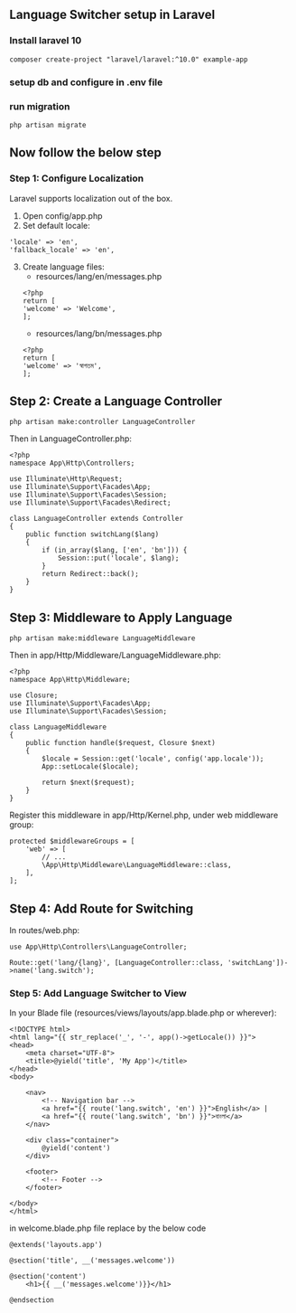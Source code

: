 ## Language Switcher setup in Laravel
### Install laravel 10
```
composer create-project "laravel/laravel:^10.0" example-app
```
### setup db and configure in .env file 
### run migration
```
php artisan migrate
```
## Now follow the below step 
### Step 1: Configure Localization
Laravel supports localization out of the box.
1. Open config/app.php
2. Set default locale:
```
'locale' => 'en',
'fallback_locale' => 'en',
```
3. Create language files:
    - resources/lang/en/messages.php
    ```
    <?php
    return [
    'welcome' => 'Welcome',
    ];
    ```
    - resources/lang/bn/messages.php
    ```
    <?php
    return [
    'welcome' => 'স্বাগতম',
    ];
    ```
## Step 2: Create a Language Controller
```
php artisan make:controller LanguageController
```
Then in LanguageController.php:
```
<?php
namespace App\Http\Controllers;

use Illuminate\Http\Request;
use Illuminate\Support\Facades\App;
use Illuminate\Support\Facades\Session;
use Illuminate\Support\Facades\Redirect;

class LanguageController extends Controller
{
    public function switchLang($lang)
    {
        if (in_array($lang, ['en', 'bn'])) {
            Session::put('locale', $lang);
        }
        return Redirect::back();
    }
}
```
## Step 3: Middleware to Apply Language
```
php artisan make:middleware LanguageMiddleware
```
Then in app/Http/Middleware/LanguageMiddleware.php:
```
<?php
namespace App\Http\Middleware;

use Closure;
use Illuminate\Support\Facades\App;
use Illuminate\Support\Facades\Session;

class LanguageMiddleware
{
    public function handle($request, Closure $next)
    {
        $locale = Session::get('locale', config('app.locale'));
        App::setLocale($locale);

        return $next($request);
    }
}
```
Register this middleware in app/Http/Kernel.php, under web middleware group:
```
protected $middlewareGroups = [
    'web' => [
        // ...
        \App\Http\Middleware\LanguageMiddleware::class,
    ],
];
```
## Step 4: Add Route for Switching
In routes/web.php:
```
use App\Http\Controllers\LanguageController;

Route::get('lang/{lang}', [LanguageController::class, 'switchLang'])->name('lang.switch');
```
### Step 5: Add Language Switcher to View
In your Blade file (resources/views/layouts/app.blade.php or wherever):
```
<!DOCTYPE html>
<html lang="{{ str_replace('_', '-', app()->getLocale()) }}">
<head>
    <meta charset="UTF-8">
    <title>@yield('title', 'My App')</title>
</head>
<body>

    <nav>
        <!-- Navigation bar -->
        <a href="{{ route('lang.switch', 'en') }}">English</a> |
        <a href="{{ route('lang.switch', 'bn') }}">বাংলা</a>
    </nav>

    <div class="container">
        @yield('content')
    </div>

    <footer>
        <!-- Footer -->
    </footer>

</body>
</html>

```
in welcome.blade.php file replace by the below code
```
@extends('layouts.app')

@section('title', __('messages.welcome'))

@section('content')
    <h1>{{ __('messages.welcome')}}</h1>
   
@endsection

```


